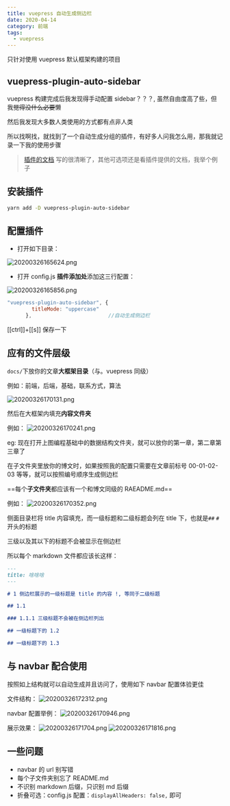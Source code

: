 ```yaml
---
title: vuepress 自动生成侧边栏
date: 2020-04-14
category: 前端
tags:
  - vuepress
---
```


只针对使用 vuepress 默认框架构建的项目
<!-- more -->
## vuepress-plugin-auto-sidebar

vuepress 构建完成后我发现得手动配置 sidebar？？？, 虽然自由度高了些，但我~~觉得没什么必要~~懒

然后我发现大多数人类使用的方式都有点非人类

所以找啊找，就找到了一个自动生成分组的插件，有好多人问我怎么用，那我就记录一下我的使用步骤

>[插件的文档](https://github.com/shanyuhai123/vuepress-plugin-auto-sidebar) 写的很清晰了，其他可选项还是看插件提供的文档，我举个例子

## 安装插件

```sh
yarn add -D vuepress-plugin-auto-sidebar
```

## 配置插件

- 打开如下目录：

![20200326165624.png](https://raw.githubusercontent.com/fengwei2002/Pictures_02/master/img/20200326165624.png)

- 打开 config.js **插件添加处**添加这三行配置：

![20200326165856.png](https://raw.githubusercontent.com/fengwei2002/Pictures_02/master/img/20200326165856.png)

```js
"vuepress-plugin-auto-sidebar", {
        titleMode: "uppercase"
      },                         //自动生成侧边栏
```

[[ctrl]]+[[s]] 保存一下

## 应有的文件层级

`docs/`下放你的文章**大框架目录**（与。vuepress 同级）

例如：前端，后端，基础，联系方式，算法

![20200326170131.png](https://raw.githubusercontent.com/fengwei2002/Pictures_02/master/img/20200326170131.png)

然后在大框架内填充**内容文件夹**

例如：
![20200326170241.png](https://raw.githubusercontent.com/fengwei2002/Pictures_02/master/img/20200326170241.png)

eg: 现在打开上图编程基础中的数据结构文件夹，就可以放你的第一章，第二章第三章了

在子文件夹里放你的博文时，如果按照我的配置只需要在文章前标号
00-01-02-03 等等，就可以按照编号顺序生成侧边栏

==每个**子文件夹**都应该有一个和博文同级的 RAEADME.md==

例如：
![20200326170352.png](https://raw.githubusercontent.com/fengwei2002/Pictures_02/master/img/20200326170352.png)

侧面目录栏将 title 内容填充，而一级标题和二级标题会列在 title 下，也就是`##` `#`开头的标题

三级以及其以下的标题不会被显示在侧边栏

所以每个 markdown 文件都应该长这样：

```markdown
---
title: 啥啥啥
---

# 1 侧边栏展示的一级标题是 title 的内容 !, 等同于二级标题

## 1.1 

### 1.1.1 三级标题不会被在侧边栏列出

## 一级标题下的 1.2

## 一级标题下的 1.3

```

## 与 navbar 配合使用 

按照如上结构就可以自动生成并且访问了，使用如下 navbar 配置体验更佳

文件结构：
![20200326172312.png](https://raw.githubusercontent.com/fengwei2002/Pictures_02/master/img/20200326172312.png)

navbar 配置举例：
![20200326170946.png](https://raw.githubusercontent.com/fengwei2002/Pictures_02/master/img/20200326170946.png)

展示效果：
![20200326171704.png](https://raw.githubusercontent.com/fengwei2002/Pictures_02/master/img/20200326171704.png)
![20200326171816.png](https://raw.githubusercontent.com/fengwei2002/Pictures_02/master/img/20200326171816.png)

## 一些问题

- navbar 的 url 别写错
- 每个子文件夹别忘了 README.md 
- 不识别 markdown 后缀，只识别 md 后缀
- 折叠可选：config.js 配置：`displayAllHeaders: false,` 即可
